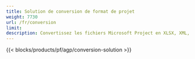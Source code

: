 ```yaml
---
title: Solution de conversion de format de projet 
weight: 7730
url: /fr/conversion
limit: 
description: Convertissez les fichiers Microsoft Project en XLSX, XML, PDF, JPEG, PNG, BMP, TIFF, SVG, TXT et HTML
---
```


{{< blocks/products/pf/agp/conversion-solution >}} 